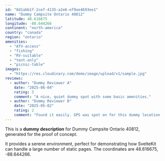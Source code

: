 ```yaml
---
id: "8d1abb1f-2cef-4135-a2e6-ef9ae4693ee1"
name: "Dummy Campsite Ontario 40812"
latitude: 48.616675
longitude: -88.644266
continent: "north-america"
country: "canada"
region: "ontario"
amenities:
  - "ATV-access"
  - "fishing"
  - "RV-suitable"
  - "tent-only"
  - "picnic-table"
images:
  - "https://res.cloudinary.com/demo/image/upload/v1/sample.jpg"
reviews:
  - author: "Dummy Reviewer A"
    date: "2025-06-04"
    rating: 5
    comment: "A nice, quiet dummy spot with some basic amenities."
  - author: "Dummy Reviewer B"
    date: "2025-05-02"
    rating: 2
    comment: "Found it easily. GPS was spot on for this dummy location."
---
```


This is a **dummy description** for Dummy Campsite Ontario 40812, generated for the proof of concept.

It provides a serene environment, perfect for demonstrating how SvelteKit can handle a large number of static pages. The coordinates are 48.616675, -88.644266.
